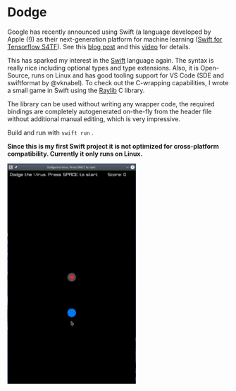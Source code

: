 # Dodge

Google has recently announced using Swift (a language developed by Apple (!)) as their next-generation platform for machine learning ([Swift for Tensorflow S4TF](https://github.com/tensorflow/swift)).
See this [blog post](https://tryolabs.com/blog/2020/04/02/swift-googles-bet-on-differentiable-programming/) and this [video](https://www.youtube.com/watch?v=s65BigoMV_I) for details.

This has sparked my interest in the [Swift](https://swift.org/) language again.
The syntax is really nice including optional types and type extensions. Also, it is Open-Source, runs on Linux and has good tooling support for VS Code (SDE and swiftformat by @vknabel).
To check out the C-wrapping capabilities, I wrote a small game in Swift using the [Raylib](https://github.com/raysan5/raylib) C library.

The library can be used without writing any wrapper code, the required bindings are completely autogenerated on-the-fly from the header file without additional manual editing, which is very impressive.

Build and run with `swift run` .

**Since this is my first Swift project it is not optimized for cross-platform compatibility. Currently it only runs on Linux.**

<img src="res/dodge.gif" alt="Dodge" height="500"/>

